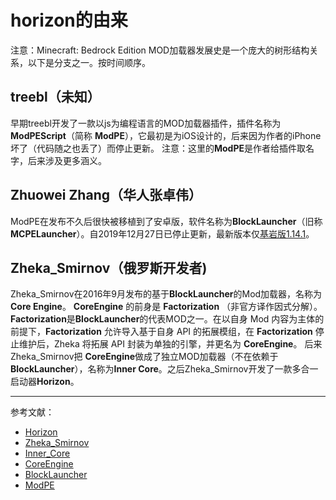 # horizon的由来
注意：Minecraft: Bedrock Edition MOD加载器发展史是一个庞大的树形结构关系，以下是分支之一。按时间顺序。
## treebl（未知）
早期treebl开发了一款以js为编程语言的MOD加载器插件，插件名称为**ModPEScript**（简称 **ModPE**），它最初是为iOS设计的，后来因为作者的iPhone坏了（代码随之也丢了）而停止更新。
注意：这里的**ModPE**是作者给插件取名字，后来涉及更多涵义。
## Zhuowei Zhang（华人张卓伟）
ModPE在发布不久后很快被移植到了安卓版，软件名称为**BlockLauncher**（旧称**MCPELauncher**）。自2019年12月27日已停止更新，最新版本仅[基岩版1.14.1](https://minecraft.wiki/w/zh:%E5%9F%BA%E5%B2%A9%E7%89%881.14.1 "mcwiki:zh:基岩版1.14.1")。

## Zheka_Smirnov（俄罗斯开发者)
Zheka_Smirnov在2016年9月发布的基于**BlockLauncher**的Mod加载器，名称为**Core Engine**。
**CoreEngine** 的前身是 **Factorization** （非官方译作因式分解）。**Factorization**是**BlockLauncher**的代表MOD之一。在以自身 Mod 内容为主体的前提下，**Factorization** 允许导入基于自身 API 的拓展模组，在 **Factorization** 停止维护后，Zheka 将拓展 API 封装为单独的引擎，并更名为 **CoreEngine**。
后来Zheka_Smirnov把 **CoreEngine**做成了独立MOD加载器（不在依赖于**BlockLauncher**），名称为**Inner Core**。之后Zheka_Smirnov开发了一款多合一启动器**Horizon**。

---

参考文献：<br>

- [Horizon](https://wiki.mcbe-dev.net/p/Horizon)
- [Zheka_Smirnov](https://wiki.mcbe-dev.net/p/Zheka_Smirnov)
- [Inner_Core](https://wiki.mcbe-dev.net/p/Inner_Core)
- [CoreEngine](https://wiki.mcbe-dev.net/p/CoreEngine)
- [BlockLauncher](https://wiki.mcbe-dev.net/p/BlockLauncher)
- [ModPE](https://wiki.mcbe-dev.net/p/ModPE)